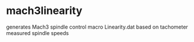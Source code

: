 # mach3linearity
generates Mach3 spindle control macro Linearity.dat based on tachometer measured spindle speeds
